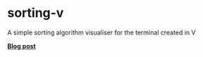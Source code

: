 # sorting-v
A simple sorting algorithm visualiser for the terminal created in V

[**Blog post**](https://blog.l-m.dev/C-is-how-old-now-Learning-the-V-programming-language-90f5f9e9c22f461ea88667ab3371f676)
